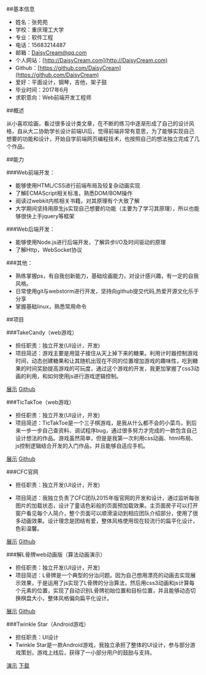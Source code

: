 ##基本信息

- 姓名：张苑苑
- 学校：重庆理工大学
- 专业：软件工程
- 电话：15683214487
- 邮箱：DaisyCream@qq.com
- 个人网站：[http://DaisyCream.com](http://DaisyCream.com)
- Github：[https://github.com/DaisyCream](https://github.com/DaisyCream)
- 爱好：平面设计，钢琴，吉他，架子鼓
- 毕业时间：2017年6月
- 求职意向：Web前端开发工程师


##概述

从小喜欢绘画，看过很多设计类文章，在不断的练习中逐渐形成了自己的设计风格，自从大二协助学长设计前端UI后，觉得前端非常有意思，为了能够实现自己想要的功能和设计，开始自学前端网页编程技术，也按照自己的想法独立完成了几个作品。
	
##能力

###Web前端开发：

- 能够使用HTML/CSS进行前端布局及较复杂动画实现
- 了解ECMAScript相关标准，熟悉DOM/BOM操作
- 阅读过webkit内核相关书籍，对其原理有个大致了解
- 大学期间坚持用原生js实现自己想要的功能（主要为了学习其原理），所以也能够很快上手jquery等框架

###Web后端开发：

- 能够使用Node.js进行后端开发，了解异步I/O及时间驱动的原理
- 了解Http，WebSocket协议

###其他：

- 熟练掌握ps，有自我创新能力，基础绘画能力，对设计感兴趣，有一定的自我风格。
- 日常使用git与webstorm进行开发，坚持向github提交代码,热爱开源文化乐于分享
- 掌握基础linux，熟悉常用命令

##项目

###TakeCandy（web游戏）

- 担任职责：独立开发(UI设计，开发)
- 项目简述：游戏主要是用篮子接住从天上掉下来的糖果。利用计时器控制游戏时间，动态创建糖果和让其随机出现在不同的位置增加游戏的趣味性，吃到糖果的时间奖励提高游戏的可玩度，通过这个游戏的开发，我更加掌握了css3动画的利用，和如何使用js进行游戏逻辑控制。

[展示](http://daisycream.com/TakeCandy)
[Github](https://github.com/DaisyCream/TakeCandy)


###TicTakToe（web游戏）

- 担任职责：独立开发(UI设计，开发)
- 项目简述：TicTakToe是一个三子棋游戏，是我从什么都不会的小菜鸟，到后来一步一步自己查资料、调试程序bug，通过很多努力才完成的一款包含自己设计想法的作品。游戏虽然简单，但是是我第一次利用css动画、html布局、js控制逻辑结合开发的入门作品，并且能够自适应手机。

[展示](http://daisycream.com/TicTakToe)
[Github](https://github.com/DaisyCream/TicTakToe)


###CFC官网

- 担任职责：独立开发(UI设计，开发)

- 项目简述：我独立负责了CFC团队2015年版官网的开发和设计，通过监听每张图片的加载状态，设计了童话色彩般的页面预加载效果。主页面房子可以打开窗户看见每个人简介，整个页面可以顺滑滚动到相应团队介绍部分，使用了很多动画效果。设计理念是团结有爱，整体风格使用现在较流行的扁平化设计，色彩温馨。

[展示](http://daisycream.com/CFCweb/cfc.html) [Github](https://github.com/DaisyCream/CFCweb)


###解L骨牌web动画版（算法动画演示）

- 担任职责：独立开发(UI设计，开发)
- 项目简述：L骨牌是一个典型的分治问题。因为自己想用漂亮的动画去实现展示效果，于是运用了js实现了L骨牌的分治算法，然后用css3动画和js计算每个元素的位置，实现了自动识别L骨牌初始位置和目标位置，并且能够动态切换棋盘大小，整体风格偏向扁平化设计。

[展示](http://daisycream.com/LChess)
[Github](https://github.com/DaisyCream/LChess)



###Twinkle Star（Android游戏）

- 担任职责：UI设计
- Twinkle Star是一款Android游戏，我独立承担了整体的UI设计，参与部分游戏策划，游戏上线后，获得了一小部分用户的鼓励与支持。

[演示](http://v.youku.com/v_show/id_XNzU1MjYyNzEy.html)
[下载](http://www.wandoujia.com/apps/com.breezedust.huaxinxin)

